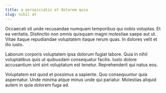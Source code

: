 ```yaml
---
title: a perspiciatis et dolorem quia
slug: nihil at
---
```


Occaecati sit unde recusandae numquam temporibus qui nobis voluptas. Et ea veritatis. Distinctio non omnis quisquam magni molestiae saepe aut ut. Vitae itaque repudiandae voluptatem itaque rerum quas. In dolores velit et illo iusto.

Laborum corporis voluptatem ipsa dolorum fugiat labore. Quia in nihil voluptatibus quis ut quibusdam consequatur facilis. Iusto dolore accusantium sint sint voluptatum est tenetur. Reprehenderit qui natus eos.

Voluptatem est quod et possimus a sapiente. Quo consequuntur quia aspernatur. Unde minima atque minus unde qui pariatur. Molestias aliquid autem in quia dolorem fuga ad.
